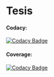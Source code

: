 # Tesis
#### Codacy:
[![Codacy Badge](https://api.codacy.com/project/badge/Grade/f63c9d0a71464fdf947bbed919514650)](https://www.codacy.com/app/yamilasansone/Tesis?utm_source=github.com&utm_medium=referral&utm_content=ysansone23/Tesis&utm_campaign=badger)

#### Coverage:
[![Codacy Badge](https://api.codacy.com/project/badge/Coverage/f63c9d0a71464fdf947bbed919514650)](https://www.codacy.com/app/yamilasansone/Tesis?utm_source=github.com&utm_medium=referral&utm_content=ysansone23/Tesis&utm_campaign=Badge_Coverage)
